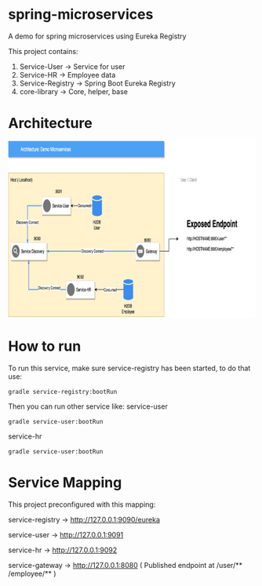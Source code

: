
# spring-microservices
A demo for spring microservices using Eureka Registry

This project contains:
1. Service-User -> Service for user
2. Service-HR -> Employee data
3. Service-Registry -> Spring Boot Eureka Registry
4. core-library -> Core, helper, base

# Architecture
<span align="center"><img width="760px" height="360px" src="docs/arch.jpg"></span>

# How to run
To run this service, make sure service-registry has been started, to do that use:

    gradle service-registry:bootRun
 
Then you can run other service like:
service-user

    gradle service-user:bootRun

service-hr

    gradle service-user:bootRun

# Service Mapping
This project preconfigured with this mapping:

service-registry -> http://127.0.0.1:9090/eureka

service-user ->  http://127.0.0.1:9091

service-hr ->  http://127.0.0.1:9092

service-gateway ->  http://127.0.0.1:8080 ( Published endpoint at /user/** /employee/** )
